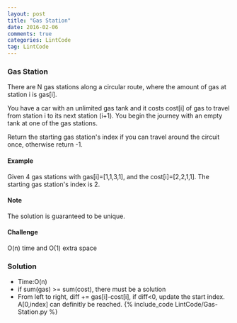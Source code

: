 ```yaml
---
layout: post
title: "Gas Station"
date: 2016-02-06
comments: true
categories: LintCode
tag: LintCode 
---
```


### Gas Station

There are N gas stations along a circular route, where the amount of gas at station i is gas[i].

You have a car with an unlimited gas tank and it costs cost[i] of gas to travel from station i to its next station (i+1). You begin the journey with an empty tank at one of the gas stations.

Return the starting gas station's index if you can travel around the circuit once, otherwise return -1.

#### Example
Given 4 gas stations with gas[i]=[1,1,3,1], and the cost[i]=[2,2,1,1]. The starting gas station's index is 2.

#### Note
The solution is guaranteed to be unique.

#### Challenge
O(n) time and O(1) extra space

<!--more-->

### Solution
* Time:O(n)
* if sum(gas) >= sum(cost), there must be a solution
* From left to right, diff += gas[i]-cost[i], if diff<0, update the start index. A[0,index] can definitly be reached.
{% include_code LintCode/Gas-Station.py %}
